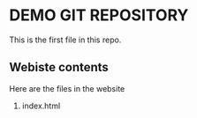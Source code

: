 # DEMO GIT REPOSITORY

This is the first file in this repo.

## Webiste contents

Here are the files in the website

1. index.html